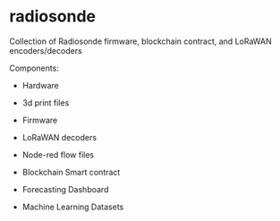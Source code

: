 # radiosonde
Collection of Radiosonde firmware, blockchain contract, and LoRaWAN encoders/decoders

Components:
- Hardware
- 3d print files
- Firmware
- LoRaWAN decoders
- Node-red flow files
- Blockchain Smart contract

- Forecasting Dashboard
- Machine Learning Datasets

